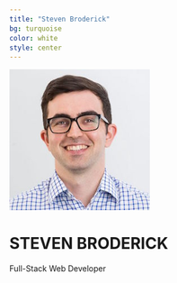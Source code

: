 ```yaml
---
title: "Steven Broderick"
bg: turquoise
color: white
style: center
---
```


<img class="img-circle img-fluid img-bio" src="/assets/portrait-square.jpeg" alt="portrait of Steven Broderick">

<h1>STEVEN BRODERICK</h1>

Full-Stack Web Developer